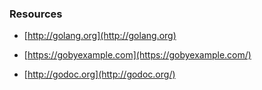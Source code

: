 ### Resources

* [http://golang.org](http://golang.org)

* [https://gobyexample.com](https://gobyexample.com/)

* [http://godoc.org](http://godoc.org/)
